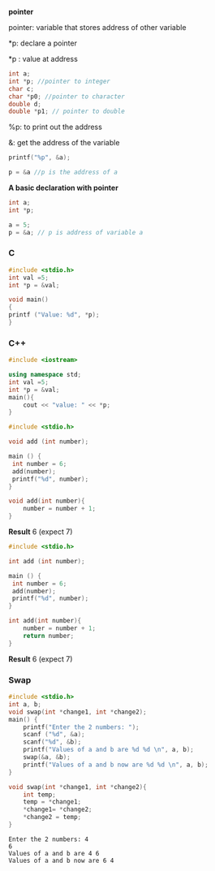 **pointer**

pointer: variable that stores address of other variable

*p: declare a pointer

*p : value at address

`````c
int a;
int *p; //pointer to integer
char c;
char *p0; //pointer to character
double d;
double *p1; // pointer to double
`````

%p: to print out the address

&: get the address of the variable


`````c
printf("%p", &a);
`````
`````c
p = &a //p is the address of a
`````

**A basic declaration with pointer**

`````c
int a;
int *p;

a = 5;
p = &a; // p is address of variable a
`````
### C

```c++
#include <stdio.h>
int val =5;
int *p = &val;

void main()
{
printf ("Value: %d", *p);	
}
```

### C++

```c++
#include <iostream>

using namespace std;
int val =5;
int *p = &val;
main(){
	cout << "value: " << *p;
}
```

```c
#include <stdio.h>

void add (int number);

main () {
 int number = 6;
 add(number);
 printf("%d", number);
}

void add(int number){
	number = number + 1;
}
```
**Result** 6 (expect 7)

```c
#include <stdio.h>

int add (int number);

main () {
 int number = 6;
 add(number);
 printf("%d", number);
}

int add(int number){
	number = number + 1;
	return number;
}
```
**Result** 6 (expect 7)

### Swap

```c
#include <stdio.h>
int a, b;
void swap(int *change1, int *change2);
main() {
	printf("Enter the 2 numbers: ");
	scanf ("%d", &a);
	scanf("%d", &b);
	printf("Values of a and b are %d %d \n", a, b);
	swap(&a, &b);
	printf("Values of a and b now are %d %d \n", a, b);
}

void swap(int *change1, int *change2){
	int temp;
	temp = *change1;
	*change1= *change2;
	*change2 = temp;
}
```
```
Enter the 2 numbers: 4
6
Values of a and b are 4 6 
Values of a and b now are 6 4 
```
